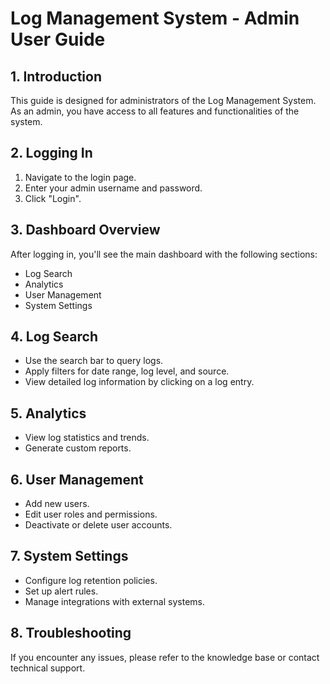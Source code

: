 # Log Management System - Admin User Guide

## 1. Introduction
This guide is designed for administrators of the Log Management System. As an admin, you have access to all features and functionalities of the system.

## 2. Logging In
1. Navigate to the login page.
2. Enter your admin username and password.
3. Click "Login".

## 3. Dashboard Overview
After logging in, you'll see the main dashboard with the following sections:
- Log Search
- Analytics
- User Management
- System Settings

## 4. Log Search
- Use the search bar to query logs.
- Apply filters for date range, log level, and source.
- View detailed log information by clicking on a log entry.

## 5. Analytics
- View log statistics and trends.
- Generate custom reports.

## 6. User Management
- Add new users.
- Edit user roles and permissions.
- Deactivate or delete user accounts.

## 7. System Settings
- Configure log retention policies.
- Set up alert rules.
- Manage integrations with external systems.

## 8. Troubleshooting
If you encounter any issues, please refer to the knowledge base or contact technical support.

